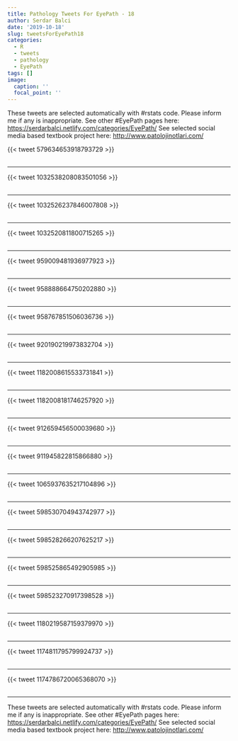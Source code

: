 ```yaml
---
title: Pathology Tweets For EyePath - 18
author: Serdar Balci
date: '2019-10-18'
slug: tweetsForEyePath18
categories:
  - R
  - tweets
  - pathology
  - EyePath
tags: []
image:
  caption: ''
  focal_point: ''
---
```



These tweets are selected automatically with #rstats code. Please inform me if any is inappropriate.
See other #EyePath pages here: https://serdarbalci.netlify.com/categories/EyePath/ 
See selected social media based textbook project here: http://www.patolojinotlari.com/

{{< tweet 579634653918793729 >}}
<br>
<br>
<hr>
{{< tweet 1032538208083501056 >}}
<br>
<br>
<hr>
{{< tweet 1032526237846007808 >}}
<br>
<br>
<hr>
{{< tweet 1032520811800715265 >}}
<br>
<br>
<hr>
{{< tweet 959009481936977923 >}}
<br>
<br>
<hr>
{{< tweet 958888664750202880 >}}
<br>
<br>
<hr>
{{< tweet 958767851506036736 >}}
<br>
<br>
<hr>
{{< tweet 920190219973832704 >}}
<br>
<br>
<hr>
{{< tweet 1182008615533731841 >}}
<br>
<br>
<hr>
{{< tweet 1182008181746257920 >}}
<br>
<br>
<hr>
{{< tweet 912659456500039680 >}}
<br>
<br>
<hr>
{{< tweet 911945822815866880 >}}
<br>
<br>
<hr>
{{< tweet 1065937635217104896 >}}
<br>
<br>
<hr>
{{< tweet 598530704943742977 >}}
<br>
<br>
<hr>
{{< tweet 598528266207625217 >}}
<br>
<br>
<hr>
{{< tweet 598525865492905985 >}}
<br>
<br>
<hr>
{{< tweet 598523270917398528 >}}
<br>
<br>
<hr>
{{< tweet 1180219587159379970 >}}
<br>
<br>
<hr>
{{< tweet 1174811795799924737 >}}
<br>
<br>
<hr>
{{< tweet 1174786720065368070 >}}
<br>
<br>
<hr>


These tweets are selected automatically with #rstats code. Please inform me if any is inappropriate.
See other #EyePath pages here: https://serdarbalci.netlify.com/categories/EyePath/ 
See selected social media based textbook project here: http://www.patolojinotlari.com/
